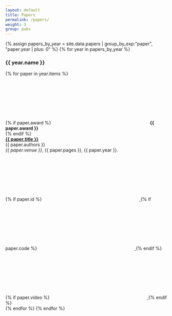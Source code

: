 ```yaml
---
layout: default
title: Papers
permalink: /papers/
weight: 3
group: pubs
---
```




{% assign papers_by_year = site.data.papers | group_by_exp:"paper", "paper.year | plus: 0" %}
{% for year in papers_by_year %}
  <h3>{{ year.name }}</h3>
  {% for paper in year.items %}
  <div class="publication" id="{{ paper.id }}">
    {% if paper.award %}
    <span class="icon">
      <svg><use xlink:href="#icon-award"/></svg>
      <b>{{ paper.award }}</b>
    </span> <br/>
    {% endif %}
    <div class="publication-title">
      <b>
        <a href="{{ paper.url }}" target="_blank">{{ paper.title }}</a>
      </b>
      <br/>
      {{ paper.authors }}
      <br/>
      <i>{{ paper.venue }}</i>, {{ paper.pages }}, {{ paper.year }}.
    </div>
    <div class="right">
      {% if paper.id %}
      <a href="{{ "/resources/papers/" | append: paper.id | append: ".pdf" | prepend: site.baseurl }}" target="_blank">
        <span class="icon"><svg><use xlink:href="#icon-pdf"/></svg></span>
      </a>
      {% if paper.code %}
      <a href="{{ paper.code }}" target="_blank">
        <span class="icon"><svg><use xlink:href="#icon-github"/></svg></span>
      </a>
      {% endif %}
      {% if paper.video %}
      <a href="{{ paper.video }}" target="_blank">
        <span class="icon"><svg><use xlink:href="#icon-youtube"/></svg></span>
      </a>
      {% endif %}
    </div>
  </div>
  {% endfor %}
{% endfor %}
